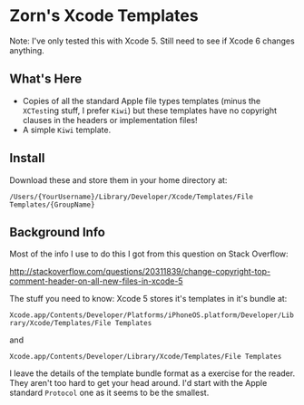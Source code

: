 # Zorn's Xcode Templates

Note: I've only tested this with Xcode 5. Still need to see if Xcode 6 changes anything.

## What's Here

* Copies of all the standard Apple file types templates (minus the `XCTest`ing stuff, I prefer `Kiwi`) but these templates have no copyright clauses in the headers or implementation files!
* A simple `Kiwi` template.

## Install

Download these and store them in your home directory at:

`/Users/{YourUsername}/Library/Developer/Xcode/Templates/File Templates/{GroupName}`

## Background Info

Most of the info I use to do this I got from this question on Stack Overflow:

<http://stackoverflow.com/questions/20311839/change-copyright-top-comment-header-on-all-new-files-in-xcode-5>

The stuff you need to know: Xcode 5 stores it's templates in it's bundle at:

`Xcode.app/Contents/Developer/Platforms/iPhoneOS.platform/Developer/Library/Xcode/Templates/File Templates`
 
 and
 
`Xcode.app/Contents/Developer/Library/Xcode/Templates/File Templates`



I leave the details of the template bundle format as a exercise for the reader. They aren't too hard to get your head around. I'd start with the Apple standard `Protocol` one as it seems to be the smallest.
